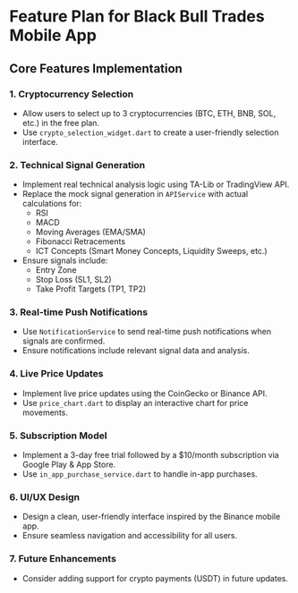 # Feature Plan for Black Bull Trades Mobile App

## Core Features Implementation

### 1. Cryptocurrency Selection
- Allow users to select up to 3 cryptocurrencies (BTC, ETH, BNB, SOL, etc.) in the free plan.
- Use `crypto_selection_widget.dart` to create a user-friendly selection interface.

### 2. Technical Signal Generation
- Implement real technical analysis logic using TA-Lib or TradingView API.
- Replace the mock signal generation in `APIService` with actual calculations for:
  - RSI
  - MACD
  - Moving Averages (EMA/SMA)
  - Fibonacci Retracements
  - ICT Concepts (Smart Money Concepts, Liquidity Sweeps, etc.)
- Ensure signals include:
  - Entry Zone
  - Stop Loss (SL1, SL2)
  - Take Profit Targets (TP1, TP2)

### 3. Real-time Push Notifications
- Use `NotificationService` to send real-time push notifications when signals are confirmed.
- Ensure notifications include relevant signal data and analysis.

### 4. Live Price Updates
- Implement live price updates using the CoinGecko or Binance API.
- Use `price_chart.dart` to display an interactive chart for price movements.

### 5. Subscription Model
- Implement a 3-day free trial followed by a $10/month subscription via Google Play & App Store.
- Use `in_app_purchase_service.dart` to handle in-app purchases.

### 6. UI/UX Design
- Design a clean, user-friendly interface inspired by the Binance mobile app.
- Ensure seamless navigation and accessibility for all users.

### 7. Future Enhancements
- Consider adding support for crypto payments (USDT) in future updates.